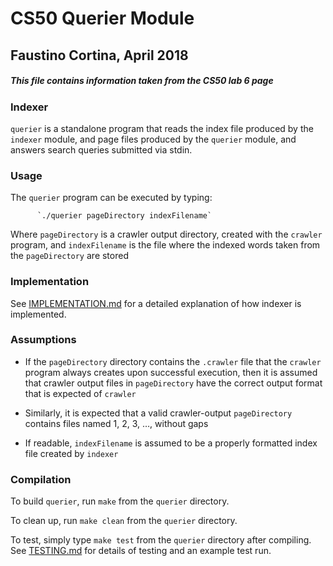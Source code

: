 # CS50 Querier Module
## Faustino Cortina, April 2018
##### This file contains information taken from the CS50 lab 6 page

### Indexer

`querier` is a standalone program that reads the index file produced by the `indexer` module, and page files produced by the `querier` module, and answers search queries submitted via stdin.


### Usage

The `querier` program can be executed by typing:

          `./querier pageDirectory indexFilename`

Where `pageDirectory` is a crawler output directory, created with the `crawler` program, and `indexFilename` is the file where the indexed words taken from the `pageDirectory` are stored

### Implementation

See [IMPLEMENTATION.md](IMPLEMENTAION.md) for a detailed explanation of how indexer is implemented.

### Assumptions

* If the `pageDirectory` directory contains the `.crawler` file that the `crawler` program always creates upon successful execution, then it is assumed that crawler output files in `pageDirectory` have the correct output format that is expected of `crawler`

* Similarly, it is expected that a valid crawler-output `pageDirectory` contains files named 1, 2, 3, …, without gaps

* If readable, `indexFilename` is assumed to be a properly formatted index file created by `indexer`

### Compilation

To build `querier`, run `make` from the `querier` directory.

To clean up, run `make clean` from the `querier` directory.

To test, simply type `make test` from the `querier` directory after compiling. See [TESTING.md](TESTING.md) for details of testing and an example test run.
